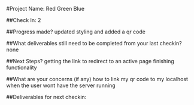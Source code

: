 #Project Name: Red Green Blue

##Check In: 2

##Progress made?
updated styling and added a qr code 

##What deliverables still need to be completed from your last checkin?
none

##Next Steps?
getting the link to redirect to an active page
finishing functionality 

##What are your concerns (if any)
how to link my qr code to my localhost when the user wont have the server running

##Deliverables for next checkin:
